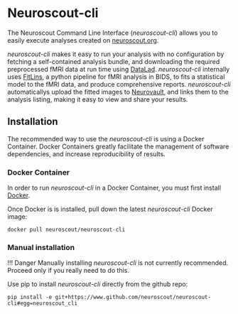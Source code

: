 # Neuroscout-cli

The Neuroscout Command Line Interface (_neuroscout-cli_) allows you to easily execute analyses created on [neuroscout.org](https://www.neuroscout.org).

_neuroscout-cli_ makes it easy to run your analysis with no configuration by fetching a self-contained analysis bundle, and downloading the required preprocessed fMRI data at run time using [DataLad](https://www.datalad.org/). _neuroscout-cli_ internally uses [FitLins](https://github.com/poldracklab/fitlins), a python pipeline for fMRI analysis in BIDS, to fits a statistical model to the fMRI data, and produce comprehensive reports. _neuroscout-cli_ automaticallys upload the fitted images to [Neurovault](https://www.datalad.org/), and links them to the analysis listing, making it easy to view and share your results.

## Installation

The recommended way to use the _neuroscout-cli_ is using a Docker Container. Docker Containers greatly facilitate the management of software dependencies, and increase reproducibility of results.

### Docker Container

In order to run _neuroscout-cli_ in a Docker Container, you must first install [Docker](https://docs.docker.com/engine/installation/).

Once Docker is is installed, pull down the latest _neuroscout-cli_ Docker image:

    docker pull neuroscout/neuroscout-cli

### Manual installation

!!! Danger
    Manually installing _neuroscout-cli_ is not currently recommended. Proceed only if you really need to do this.

Use pip to install _neuroscout-cli_ directly from the github repo:

    pip install -e git+https://www.github.com/neuroscout/neuroscout-cli#egg=neuroscout_cli
